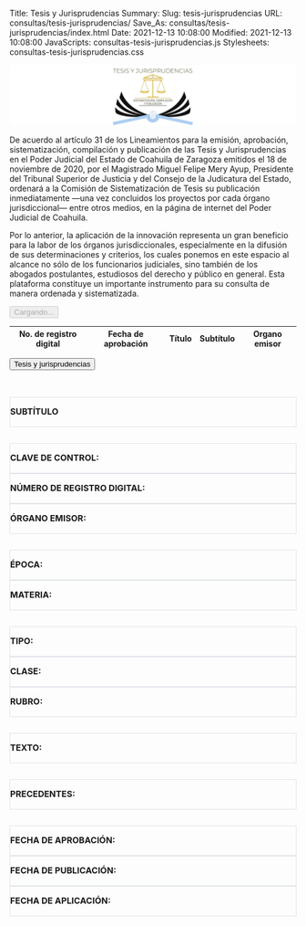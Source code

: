 Title: Tesis y Jurisprudencias
Summary:
Slug: tesis-jurisprudencias
URL: consultas/tesis-jurisprudencias/
Save_As: consultas/tesis-jurisprudencias/index.html
Date: 2021-12-13 10:08:00
Modified: 2021-12-13 10:08:00
JavaScripts: consultas-tesis-jurisprudencias.js
Stylesheets: consultas-tesis-jurisprudencias.css


<img class="img-fluid" src="cabecera.jpg">

De acuerdo al artículo 31 de los Lineamientos para la emisión, aprobación, sistematización, compilación y publicación de las Tesis y Jurisprudencias en el Poder Judicial del Estado de Coahuila de Zaragoza emitidos el 18 de noviembre de 2020, por el Magistrado Miguel Felipe Mery Ayup, Presidente del Tribunal Superior de Justicia y del Consejo de la Judicatura del Estado, ordenará a la Comisión de Sistematización de Tesis su publicación inmediatamente —una vez concluidos los proyectos por cada órgano jurisdiccional— entre otros medios, en la página de internet del Poder Judicial de Coahuila.

Por lo anterior, la aplicación de la innovación representa un gran beneficio para la labor de los órganos jurisdiccionales, especialmente en la difusión de sus determinaciones y criterios, los cuales ponemos en este espacio al alcance no sólo de los funcionarios judiciales, sino también de los abogados postulantes, estudiosos del derecho y público en general. Esta plataforma constituye un importante instrumento para su consulta de manera ordenada y sistematizada.

<div id='consultas'>
  <div class="container d-flex justify-content-center" style="overflow:auto;" >
    <button id="divcargando" class="btn btn-lg btn-light"  type="button" disabled>
      <span class="spinner-border spinner-border-lg" role="status" aria-hidden="true"></span>
      Cargando...
    </button>
 </div>
<div class="container" id="tablaResultado" style="overflow:auto; width:auto" >
    <table id="ListasTable" class="table table-striped table-bordered" style="width:auto  ">
      <thead>
        <tr>
          <th>No. de registro digital</th>
          <th>Fecha de aprobación</th>
          <th>Título</th>
          <th>Subtítulo</th>
          <th>Organo emisor</th>
        </tr>
      </thead>
    </table>
  </div>
  <div class="container" id="tablaDetalle" style="overflow:auto; width:auto" >
  <button id="btnbackTesisJusrisprudencias" type="button" class="btn btn-secondary">
      <i class="fa fa-arrow-left" aria-hidden="true"></i>
      Tesis y jurisprudencias
    </button>
    <h2 id="detalleTitulo"></h2>
    <br>
    <div class="row" style="border: 1px solid #dee2e6;">
      <div class="col-12">
        <p style="font-size: 15px; font-weight: bold; padding: 0 0;">SUBTÍTULO</p>
      </div>
      <div class="col-12">
         <p id="detalleSubtitulo" style="font-size: 17px; padding: 0 0;"> </p>
      </div>
    </div>
    <div class="row" style="margin-top: 2em; ">
      <div class="col-4">
        <div class="row" style="border: 1px solid #dee2e6;">
          <div class="col-12">
            <p style="font-size: 15px; font-weight: bold;  padding: 0 0;">CLAVE DE CONTROL:</p>
          </div>
          <div class="col-12">
            <p id="detalleClaveControl" style="font-size: 17px; padding: 0 0;"> </p>
          </div>
        </div>
      </div>
      <div class="col-4">
        <div class="row" style="border: 1px solid #dee2e6;">
          <div class="col-12">
            <p style="font-size: 15px; font-weight: bold; padding: 0 0;">NÚMERO DE REGISTRO DIGITAL:</p>
          </div>
          <div class="col-12">
            <p id="detalleRegistro" style="font-size: 17px; padding: 0 0;"> </p>
          </div>
        </div>
      </div>
      <div class="col-4">
         <div class="row" style="border: 1px solid #dee2e6;">
          <div class="col-12">
            <p style="font-size: 15px; font-weight: bold; padding: 0 0;"">ÓRGANO EMISOR:</p>
          </div>
          <div class="col-12">
            <p id="detalleAutoridad" style="font-size: 17px; padding: 0 0;""> </p>
          </div>
        </div>
      </div>
    </div>
    <div class="row" style="margin-top: 2em; ">
      <div class="col-6">
        <div class="row" style="border: 1px solid #dee2e6;">
          <div class="col-12">
            <p style="font-size: 15px; font-weight: bold;  padding: 0 0;">ÉPOCA:</p>
          </div>
          <div class="col-12">
            <p id="detalleEpoca" style="font-size: 17px; padding: 0 0;"> </p>
          </div>
        </div>
      </div>
      <div class="col-6">
        <div class="row" style="border: 1px solid #dee2e6;">
          <div class="col-12">
            <p style="font-size: 15px; font-weight: bold; padding: 0 0;">MATERIA:</p>
          </div>
          <div class="col-12">
            <p id="detalleMateria" style="font-size: 17px; padding: 0 0;"> </p>
          </div>
        </div>
      </div>
    </div>
    <div class="row" style="margin-top: 2em; ">
      <div class="col-4">
        <div class="row" style="border: 1px solid #dee2e6;">
          <div class="col-12">
            <p style="font-size: 15px; font-weight: bold;  padding: 0 0;">TIPO:</p>
          </div>
          <div class="col-12">
            <p id="detalleTipo" style="font-size: 17px; padding: 0 0;"> </p>
          </div>
        </div>
      </div>
      <div class="col-4">
        <div class="row" style="border: 1px solid #dee2e6;">
          <div class="col-12">
            <p style="font-size: 15px; font-weight: bold; padding: 0 0;">CLASE:</p>
          </div>
          <div class="col-12">
            <p id="detalleClase" style="font-size: 17px; padding: 0 0;"> </p>
          </div>
        </div>
      </div>
      <div class="col-4">
        <div class="row" style="border: 1px solid #dee2e6;">
          <div class="col-12">
            <p style="font-size: 15px; font-weight: bold; padding: 0 0;">RUBRO:</p>
          </div>
          <div class="col-12">
            <p id="detalleRubro" style="font-size: 17px; padding: 0 0;"> </p>
          </div>
        </div>
      </div>
    </div>
    <div class="row" style="margin-top: 2em; ">
      <div class="col-12">
        <div class="row" style="border: 1px solid #dee2e6;">
          <div class="col-12">
            <p style="font-size: 15px; font-weight: bold;  padding: 0 0;">TEXTO:</p>
          </div>
          <div class="col-12">
            <p id="detalleTexto" style="font-size: 17px; padding: 0 0;"> </p>
          </div>
        </div>
      </div>
    </div>
    <div class="row" style="margin-top: 2em; ">
      <div class="col-12">
        <div class="row" style="border: 1px solid #dee2e6;">
          <div class="col-12">
            <p style="font-size: 15px; font-weight: bold;  padding: 0 0;">PRECEDENTES:</p>
          </div>
          <div class="col-12">
            <p id="detallePrecedentes" style="font-size: 17px; padding: 0 0;"> </p>
          </div>
        </div>
      </div>
    </div>
     <div class="row" style="margin-top: 2em; ">
      <div class="col-4">
        <div class="row" style="border: 1px solid #dee2e6;">
          <div class="col-12">
            <p style="font-size: 15px; font-weight: bold;  padding: 0 0;">FECHA DE APROBACIÓN:</p>
          </div>
          <div class="col-12">
            <p id="detalleAprobacionFecha" style="font-size: 17px; padding: 0 0;"> </p>
          </div>
        </div>
      </div>
      <div class="col-4">
        <div class="row" style="border: 1px solid #dee2e6;">
          <div class="col-12">
            <p style="font-size: 15px; font-weight: bold; padding: 0 0;">FECHA DE PUBLICACIÓN:</p>
          </div>
          <div class="col-12">
            <p id="detallePublicacionTiempo" style="font-size: 17px; padding: 0 0;"> </p>
          </div>
        </div>
      </div>
      <div class="col-4">
        <div class="row" style="border: 1px solid #dee2e6;">
          <div class="col-12">
            <p style="font-size: 15px; font-weight: bold; padding: 0 0;">FECHA DE APLICACIÓN:</p>
          </div>
          <div class="col-12">
            <p id="detalleAplicacionTiempo" style="font-size: 17px; padding: 0 0;"> </p>
          </div>
        </div>
      </div>
    </div>
  </div>
</div>
